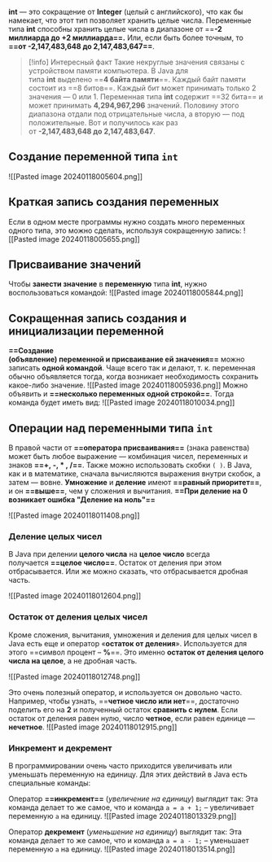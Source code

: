 **int** — это сокращение от **Integer** (целый с английского), что как бы намекает, что этот тип позволяет хранить целые числа.
Переменные типа **int** способны хранить целые числа в диапазоне от ==**-2 миллиарда до +2 миллиарда==.** Или, если быть более точным, то **==от -2,147,483,648 до 2,147,483,647==**.

> [!info] Интересный факт
> Такие некруглые значения связаны с устройством памяти компьютера.
> В Java для типа **int** выделено ==**4 байта памяти**==. Каждый байт памяти состоит из ==8 битов==. Каждый бит может принимать только 2 значения — 0 или 1. Переменная типа **int** содержит ==32 бита== и может принимать **4,294,967,296** значений.
> Половину этого диапазона отдали под отрицательные числа, а вторую — под положительные. Вот и получилось как раз от **-2,147,483,648 до 2,147,483,647**.

## Создание переменной типа `int`
![[Pasted image 20240118005604.png]]

## Краткая запись создания переменных
Если в одном месте программы нужно создать много переменных одного типа, это можно сделать, используя сокращенную запись:
![[Pasted image 20240118005655.png]]
## Присваивание значений
Чтобы **занести значение** в **переменную** типа **int**, нужно воспользоваться командой:
![[Pasted image 20240118005844.png]]
## Сокращенная запись создания и инициализации переменной
**==Создание (объявление) переменной и присваивание ей значения==** можно записать **одной командой**. Чаще всего так и делают, т. к. переменная обычно объявляется тогда, когда возникает необходимость сохранить какое-либо значение.
![[Pasted image 20240118005936.png]]
Можно объявить и **==несколько переменных одной строкой==**. Тогда команда будет иметь вид:
![[Pasted image 20240118010034.png]]

## Операции над переменными типа `int`
В правой части от **==оператора присваивания==** (знака равенства) может быть любое выражение — комбинация чисел, переменных и знаков **==+, -, * , /==**.
Также можно использовать скобки `( )`. В Java, как и в математике, сначала вычисляются выражения внутри скобок, а затем — вовне.
**Умножение** и **деление** имеют **==равный приоритет==**, и он **==выше==**, чем у сложения и вычитания.
**==При деление на 0 возникает ошибка "Деление на ноль"==**

![[Pasted image 20240118011408.png]]

### Деление целых чисел
В Java при делении **целого числа** на **целое число** всегда получается **==целое число==**. Остаток от деления при этом отбрасывается. Или же можно сказать, что отбрасывается дробная часть.

![[Pasted image 20240118012604.png]]
### Остаток от деления целых чисел
Кроме сложения, вычитания, умножения и деления для целых чисел в Java есть еще и оператор «**остаток от деления**». Используется для этого ==символ процент – **%**==. Это именно **остаток от деления целого числа на целое**, а не дробная часть.

![[Pasted image 20240118012748.png]]

Это очень полезный оператор, и используется он довольно часто. Например, чтобы узнать, ==**четное число или нет**==, достаточно поделить его на **2** и полученный остаток **сравнить с нулем**. Если остаток от деления равен нулю, число **четное**, если равен единице — **нечетное**.
![[Pasted image 20240118012915.png]]

### Инкремент и декремент
В программировании очень часто приходится увеличивать или уменьшать переменную на единицу. Для этих действий в Java есть специальные команды:

Оператор **==инкремент==** (*увеличение на единицу*) выглядит так:
Эта команда делает то же самое, что и команда `a = a + 1;` – увеличивает переменную `a` на единицу.
![[Pasted image 20240118013329.png]]

Оператор **декремент** (*уменьшение на единицу*) выглядит так:
Эта команда делает то же самое, что и команда `a = a - 1;` – уменьшает переменную `a` на единицу.
![[Pasted image 20240118013514.png]]